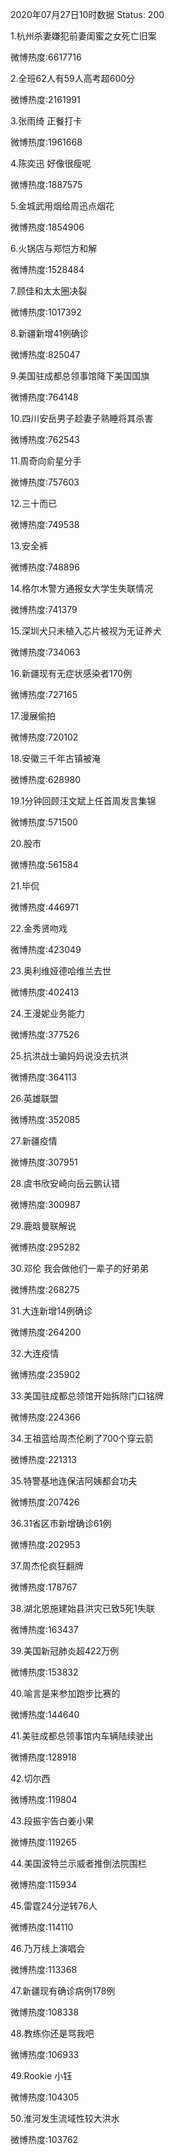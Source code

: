 2020年07月27日10时数据
Status: 200

1.杭州杀妻嫌犯前妻闺蜜之女死亡旧案

微博热度:6617716

2.全班62人有59人高考超600分

微博热度:2161991

3.张雨绮 正餐打卡

微博热度:1961668

4.陈奕迅 好像很瘦呢

微博热度:1887575

5.金城武用烟给周迅点烟花

微博热度:1854906

6.火锅店与郑恺方和解

微博热度:1528484

7.顾佳和太太圈决裂

微博热度:1017392

8.新疆新增41例确诊

微博热度:825047

9.美国驻成都总领事馆降下美国国旗

微博热度:764148

10.四川安岳男子趁妻子熟睡将其杀害

微博热度:762543

11.周奇向俞星分手

微博热度:757603

12.三十而已

微博热度:749538

13.安全裤

微博热度:748896

14.格尔木警方通报女大学生失联情况

微博热度:741379

15.深圳犬只未植入芯片被视为无证养犬

微博热度:734063

16.新疆现有无症状感染者170例

微博热度:727165

17.漫展偷拍

微博热度:720102

18.安徽三千年古镇被淹

微博热度:628980

19.1分钟回顾汪文斌上任首周发言集锦

微博热度:571500

20.股市

微博热度:561584

21.毕侃

微博热度:446971

22.金秀贤吻戏

微博热度:423049

23.奥利维娅德哈维兰去世

微博热度:402413

24.王漫妮业务能力

微博热度:377526

25.抗洪战士骗妈妈说没去抗洪

微博热度:364113

26.英雄联盟

微博热度:352085

27.新疆疫情

微博热度:307951

28.虞书欣安崎向岳云鹏认错

微博热度:300987

29.鹿晗曼联解说

微博热度:295282

30.邓伦 我会做他们一辈子的好弟弟

微博热度:268275

31.大连新增14例确诊

微博热度:264200

32.大连疫情

微博热度:235902

33.美国驻成都总领馆开始拆除门口铭牌

微博热度:224366

34.王祖蓝给周杰伦刷了700个穿云箭

微博热度:221313

35.特警基地连保洁阿姨都会功夫

微博热度:207426

36.31省区市新增确诊61例

微博热度:202953

37.周杰伦疯狂翻牌

微博热度:178767

38.湖北恩施建始县洪灾已致5死1失联

微博热度:163437

39.美国新冠肺炎超422万例

微博热度:153832

40.喻言是来参加跑步比赛的

微博热度:144640

41.美驻成都总领事馆内车辆陆续驶出

微博热度:128918

42.切尔西

微博热度:119804

43.段振宇告白姜小果

微博热度:119265

44.美国波特兰示威者推倒法院围栏

微博热度:115934

45.雷霆24分逆转76人

微博热度:114110

46.乃万线上演唱会

微博热度:113368

47.新疆现有确诊病例178例

微博热度:108338

48.教练你还是骂我吧

微博热度:106933

49.Rookie 小钰

微博热度:104305

50.淮河发生流域性较大洪水

微博热度:103762

